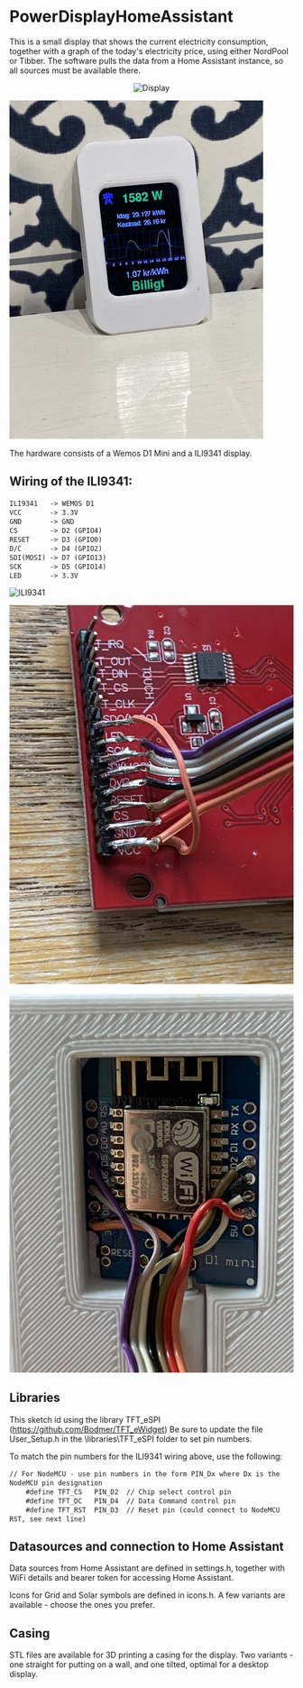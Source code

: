 # PowerDisplayHomeAssistant

This is a small display that shows the current electricity consumption, together with a graph of the today's electricity price, using either NordPool or Tibber. The software pulls the data from a Home Assistant instance, so all sources must be available there.
<p align="center">
  <img src="(https://github.com/johannyren/PowerDisplayHomeAssistant/blob/main/Images/Display1.jpg?raw=true)" width="350" title="Display">
</p>

![alt text](https://github.com/johannyren/PowerDisplayHomeAssistant/blob/main/Images/Display1.jpg?raw=true)

The hardware consists of a Wemos D1 Mini and a ILI9341 display.

## Wiring of the ILI9341:

```
ILI9341   -> WEMOS D1
VCC       -> 3.3V
GND       -> GND
CS        -> D2 (GPIO4)
RESET     -> D3 (GPIO0)
D/C       -> D4 (GPIO2)
SDI(MOSI) -> D7 (GPIO13)
SCK       -> D5 (GPIO14)
LED       -> 3.3V
```
<p align="left">
  <img src="(https://github.com/johannyren/PowerDisplayHomeAssistant/blob/main/Images/Wiring_ILI9341.jpg?raw=true)" title="ILI9341">
</p>

![alt text](https://github.com/johannyren/PowerDisplayHomeAssistant/blob/main/Images/Wiring_ILI9341.jpg?raw=true)


![alt text](https://github.com/johannyren/PowerDisplayHomeAssistant/blob/main/Images/Wiring__WemosD1.jpg?raw=true)

## Libraries
This sketch id using the library TFT_eSPI (https://github.com/Bodmer/TFT_eWidget)
Be sure to update the file User_Setup.h in the \libraries\TFT_eSPI folder to set pin numbers. 

To match the pin numbers for the ILI9341 wiring above, use the following:
```
// For NodeMCU - use pin numbers in the form PIN_Dx where Dx is the NodeMCU pin designation
    #define TFT_CS   PIN_D2  // Chip select control pin
    #define TFT_DC   PIN_D4  // Data Command control pin
    #define TFT_RST  PIN_D3  // Reset pin (could connect to NodeMCU RST, see next line)
```
## Datasources and connection to Home Assistant
Data sources from Home Assistant are defined in settings.h, together with WiFi details and bearer token for accessing Home Assistant.

Icons for Grid and Solar symbols are defined in icons.h. A few variants are available - choose the ones you prefer.

## Casing
STL files are available for 3D printing a casing for the display. Two variants - one straight for putting on a wall, and one tilted, optimal for a desktop display.

    
